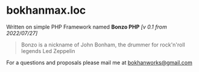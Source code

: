 # bokhanmax.loc

Written on simple PHP Framework named **Bonzo PHP** *[v 0.1 from 2022/07/27]*

> Bonzo is a nickname of John Bonham, the drummer for rock'n'roll legends Led Zeppelin

For a questions and proposals please mail me at <bokhanworks@gmail.com>